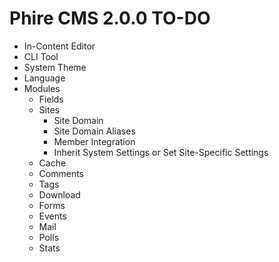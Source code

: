 Phire CMS 2.0.0 TO-DO
=====================

- In-Content Editor
- CLI Tool
- System Theme
- Language
- Modules
    + Fields
    + Sites
        - Site Domain
        - Site Domain Aliases
        - Member Integration
        - Inherit System Settings or Set Site-Specific Settings
    + Cache
    + Comments
    + Tags
    + Download
    + Forms
    + Events
    + Mail
    + Polls
    + Stats
